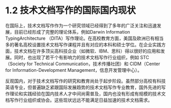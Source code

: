# 1.2 技术文档写作的国际国内现状
在国际上，技术文档写作作为一个研究领域已经得到了多年的广泛关注和迅速发展，目前已经形成了完整的理论体系，例如Darwin Information TypingArchitecture （DITA）写作理论。在高校教育方面，美国及欧洲已有相当多的著名高校设置技术文档写作课程并且有对应的本科和硕士学位。在企业实践方面，技术文档在许多顶尖高科技企业（如微软、IBM、思科）得以很好的应用和发展。同时，也出现了若干个有影响力的技术文档写作行业组织，例如 STC（Society for Technical Communication，技术传播社团）和 CIDM（Center for Information-Development Management，信息开发管理中心）。

反观国内，对于技术文档写作的研究和教育尚处于起步阶段。虽然部分高校有科技英语专业，但普遍缺乏紧跟国际发展趋势的技术文档写作专业教育，国外先进的写作理论和实践经验在国内技术人才中间尚需普及，国内也没有形成有规模的技术文档写作行业组织或协会。这些现状远远不能满足日益加速的技术文档需求。